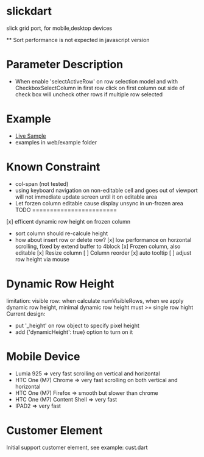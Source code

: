 slickdart
=========

slick grid port, for mobile,desktop devices

** Sort performance is not expected in javascript version

Parameter Description
=======================

* When enable 'selectActiveRow' on row selection model and with CheckboxSelectColumn in first row
  click on first column out side of check box will uncheck other rows if multiple row selected


Example
=========================
* [Live Sample](https://cjkao.github.io/slickdart)
* examples in web/example folder

Known Constraint
========================
* col-span (not tested) 
* using keyboard navigation on non-editable cell and goes out of viewport will not
  immediate update screen until it on editable area
* Let forzen column editable cause display unsync in un-frozen area   
TODO
========================

[x] efficent dynamic row height on frozen column
  - sort column should re-calcule height
  - how about insert row or delete row?
  [x] low performance on horzontal scrolling, fixed by extend buffer to 4block
[x] Frozen column, also editable
[x] Resize column
[ ] Column reorder
[x] auto tooltip
[ ] adjust row height via mouse



Dynamic Row Height
===============================
limitation: visible row:
when calculate numVisibleRows, when we apply dynamic row height, minimal dynamic row height must >= single row hight
Current design: 
- put '_height' on row object to specify pixel height  
- add {'dynamicHeight': true} option to turn on it  

Mobile Device
==============================
- Lumia 925  => very fast scrolling on vertical and horizontal 
- HTC One (M7) Chrome => very fast scrolling on both vertical and horizontal
- HTC One (M7) Firefox => smooth but slower than chrome
- HTC One (M7) Content Shell => very fast
- IPAD2 => very fast

Customer Element
==============================
Initial support customer element, see example: cust.dart